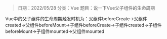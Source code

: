 > 日期：2022/05/28
分类：Vue
题目：说一下Vue父子组件的生命周期

Vue中的父子组件的生命周期触发时机为：父组件beforeCreate→父组件created→父组件beforeMount→子组件beforeCreate→子组件created→子组件beforeMount→子组件mounted→父组件mounted